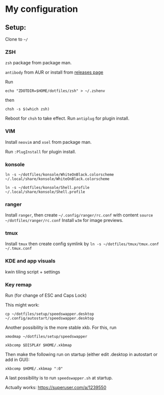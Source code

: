 # My configuration


## Setup:

Clone to `~/`

### ZSH

`zsh` package from package man.

`antibody` from AUR or install from [releases page](https://github.com/getantibody/antibody/releases)

Run

`echo "ZDOTDIR=$HOME/dotfiles/zsh" > ~/.zshenv`

then 

`chsh -s $(which zsh)`

Reboot for `chsh` to take effect.
Run `antiplug` for plugin install.

### VIM

Install `neovim` and `xsel` from package man.

Run `:PlugInstall` for plugin install.

### konsole
`ln -s ~/dotfiles/konsole/WhiteOnBlack.colorscheme ~/.local/share/konsole/WhiteOnBlack.colorscheme`

`ln -s ~/dotfiles/konsole/Shell.profile ~/.local/share/konsole/Shell.profile`

### ranger

Install `ranger`, then create `~/.config/ranger/rc.conf` with content `source ~/dotfiles/ranger/rc.conf`
Install `w3m` for image previews.

### tmux
Install `tmux` then create config symlink by `ln -s ~/dotfiles/tmux/tmux.conf ~/.tmux.conf`

### KDE and app visuals
kwin tiling script + settings

### Key remap
Run (for change of ESC and Caps Lock)

This might work: 

`cp ~/dotfiles/setup/speedswapper.desktop ~/.config/autostart/speedswapper.desktop`


 Another possibility is the more stable xkb. For this, run

`xmodmap ~/dotfiles/setup/speedswapper`

`xkbcomp $DISPLAY $HOME/.xkbmap`

Then make the following run on startup (either edit .desktop in autostart or add in GUI):

`xkbcomp $HOME/.xkbmap ":0"`

A last possibility is to run `speedswapper.sh` at startup.

Actually works: 
https://superuser.com/a/1239550
